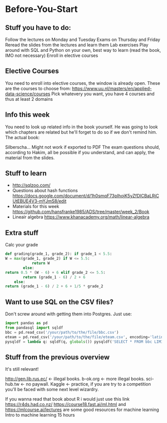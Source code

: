 # Before-You-Start

## Stuff you have to do:
Follow the lectures on Monday and Tuesday Exams on Thursday and Friday
Reread the slides from the lectures and learn them Lab exercises
Play around with SQL and Python on your own, best way to learn (read the book, IMO not necessary)
Enroll in elective courses


## Elective Courses
You need to enroll into elective courses, the window is already open. These are the courses to choose from: https://www.uu.nl/masters/en/applied-data-science/courses
Pick whatevery you want, you have 4 courses and thus at least 2 domains


## Info this week
You need to look up related info in the book yourself. He was going to look which chapters are related but he'll forget to do so if we don't remind him.
The actual book:

Silberscha...
Might not work if exported to PDF
The exam questions should, according to Hakim, all be possible if you understand, and can apply, the material from the slides.

## Stuff to learn
- http://sqlzoo.com/
- Questions about hash functions https://docs.google.com/document/d/1h0smqF73pIhojK5yZfDlCBaLRjCUtEBUE4V3-mYJmS8/edit
- Materials for this week https://github.com/hansfranke1985/ADS/tree/master/week_2/Book
- Lineair algebra https://www.khanacademy.org/math/linear-algebra

## Extra stuff

Calc your grade

```python
def grading(grade_1, grade_2): if grade_1 < 5.5:
W = max(grade_1, grade_2) if W <= 5.5:
            return W
        else:
return 0.5 * (W - 6) + 6 elif grade_2 <= 5.5:
        return (grade_1 - 6) / 2 + 6
    else:
return (grade_1 - 6) / 2 + 6 + 1/5 * grade_2
```

## Want to use SQL on the CSV files?
Don't screw around with getting them into Postgres. Just use:

```python 
import pandas as pd
from pandasql import sqldf
bbc = pd.read_csv('/your/path/to/the/file/bbc.csv')
eteam = pd.read_csv('/your/path/to/the/file/eteam.csv', encoding='latin-1')
pysqldf = lambda q: sqldf(q, globals()) pysqldf('SELECT * FROM bbc LIMIT 10;')
```

## Stuff from the previous overview
It's still relevant!


http://gen.lib.rus.ec/ <- illegal books. 
b-ok.org <- more illegal books. 
sci-hub.tw <- no paywall. 
Kaggle <- practice, if you are try to a competition you'll be faced with some next level wizardry. 

If you wanna read that book about R i would just use this link https://r4ds.had.co.nz/ https://course18.fast.ai/ml.html and https://mlcourse.ai/lectures are some good resources for machine learning Intro to machine learning 15 hours
